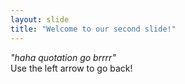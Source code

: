 ```yaml
---
layout: slide
title: "Welcome to our second slide!"
---
```

<em>"haha quotation go brrrr"</em><br>
Use the left arrow to go back!
